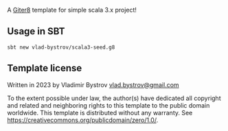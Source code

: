 A [Giter8][g8] template for simple scala 3.x project!

## Usage in SBT

```
sbt new vlad-bystrov/scala3-seed.g8
```

Template license
----------------
Written in 2023 by Vladimir Bystrov vlad.bystrov@gmail.com

To the extent possible under law, the author(s) have dedicated all copyright and related
and neighboring rights to this template to the public domain worldwide.
This template is distributed without any warranty. See <https://creativecommons.org/publicdomain/zero/1.0/>.

[g8]: https://www.foundweekends.org/giter8/
